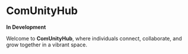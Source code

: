 # ComUnityHub

**In Development**

Welcome to **ComUnityHub**, where individuals connect, collaborate, and grow together in a vibrant space.